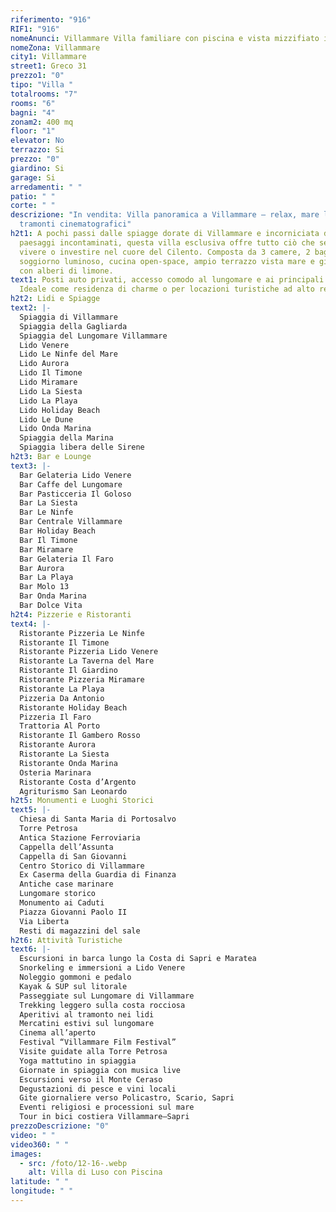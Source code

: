 ```yaml
---
riferimento: "916"
RIF1: "916"
nomeAnunci: Villammare Villa familiare con piscina e vista mizzifiato in Trattativa
nomeZona: Villammare
city1: Villammare
street1: Greco 31
prezzo1: "0"
tipo: "Villa "
totalrooms: "7"
rooms: "6"
bagni: "4"
zonam2: 400 mq
floor: "1"
elevator: No
terrazzo: Si
prezzo: "0"
giardino: Si
garage: Si
arredamenti: " "
patio: " "
corte: " "
descrizione: "In vendita: Villa panoramica a Villammare – relax, mare limpido e
  tramonti cinematografici"
h2t1: A pochi passi dalle spiagge dorate di Villammare e incorniciata da
  paesaggi incontaminati, questa villa esclusiva offre tutto ciò che serve per
  vivere o investire nel cuore del Cilento. Composta da 3 camere, 2 bagni,
  soggiorno luminoso, cucina open-space, ampio terrazzo vista mare e giardino
  con alberi di limone.
text1: Posti auto privati, accesso comodo al lungomare e ai principali servizi.
  Ideale come residenza di charme o per locazioni turistiche ad alto rendimento.
h2t2: Lidi e Spiagge
text2: |-
  Spiaggia di Villammare
  Spiaggia della Gagliarda
  Spiaggia del Lungomare Villammare
  Lido Venere
  Lido Le Ninfe del Mare
  Lido Aurora
  Lido Il Timone
  Lido Miramare
  Lido La Siesta
  Lido La Playa
  Lido Holiday Beach
  Lido Le Dune
  Lido Onda Marina
  Spiaggia della Marina
  Spiaggia libera delle Sirene
h2t3: Bar e Lounge
text3: |-
  Bar Gelateria Lido Venere
  Bar Caffe del Lungomare
  Bar Pasticceria Il Goloso
  Bar La Siesta
  Bar Le Ninfe
  Bar Centrale Villammare
  Bar Holiday Beach
  Bar Il Timone
  Bar Miramare
  Bar Gelateria Il Faro
  Bar Aurora
  Bar La Playa
  Bar Molo 13
  Bar Onda Marina
  Bar Dolce Vita
h2t4: Pizzerie e Ristoranti
text4: |-
  Ristorante Pizzeria Le Ninfe
  Ristorante Il Timone
  Ristorante Pizzeria Lido Venere
  Ristorante La Taverna del Mare
  Ristorante Il Giardino
  Ristorante Pizzeria Miramare
  Ristorante La Playa
  Pizzeria Da Antonio
  Ristorante Holiday Beach
  Pizzeria Il Faro
  Trattoria Al Porto
  Ristorante Il Gambero Rosso
  Ristorante Aurora
  Ristorante La Siesta
  Ristorante Onda Marina
  Osteria Marinara
  Ristorante Costa d’Argento
  Agriturismo San Leonardo
h2t5: Monumenti e Luoghi Storici
text5: |-
  Chiesa di Santa Maria di Portosalvo
  Torre Petrosa
  Antica Stazione Ferroviaria
  Cappella dell’Assunta
  Cappella di San Giovanni
  Centro Storico di Villammare
  Ex Caserma della Guardia di Finanza
  Antiche case marinare
  Lungomare storico
  Monumento ai Caduti
  Piazza Giovanni Paolo II
  Via Liberta
  Resti di magazzini del sale
h2t6: Attività Turistiche
text6: |-
  Escursioni in barca lungo la Costa di Sapri e Maratea
  Snorkeling e immersioni a Lido Venere
  Noleggio gommoni e pedalo
  Kayak & SUP sul litorale
  Passeggiate sul Lungomare di Villammare
  Trekking leggero sulla costa rocciosa
  Aperitivi al tramonto nei lidi
  Mercatini estivi sul lungomare
  Cinema all’aperto
  Festival “Villammare Film Festival”
  Visite guidate alla Torre Petrosa
  Yoga mattutino in spiaggia
  Giornate in spiaggia con musica live
  Escursioni verso il Monte Ceraso
  Degustazioni di pesce e vini locali
  Gite giornaliere verso Policastro, Scario, Sapri
  Eventi religiosi e processioni sul mare
  Tour in bici costiera Villammare–Sapri
prezzoDescrizione: "0"
video: " "
video360: " "
images:
  - src: /foto/12-16-.webp
    alt: Villa di Luso con Piscina
latitude: " "
longitude: " "
---
```

